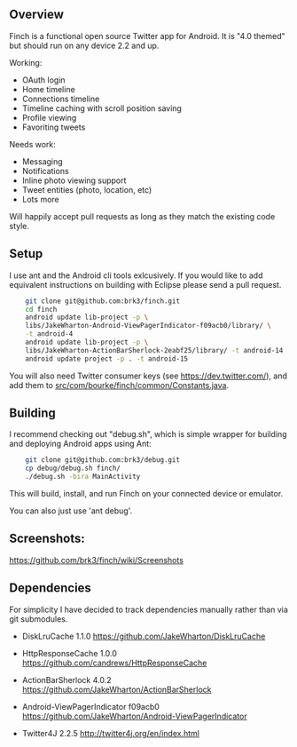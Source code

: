 Overview
--------
Finch is a functional open source Twitter app for Android.  It is "4.0 themed"
but should run on any device 2.2 and up.

Working:
* OAuth login
* Home timeline
* Connections timeline
* Timeline caching with scroll position saving
* Profile viewing
* Favoriting tweets

Needs work:
* Messaging
* Notifications
* Inline photo viewing support
* Tweet entities (photo, location, etc)
* Lots more

Will happily accept pull requests as long as they match the existing code
style.

Setup
-----
I use ant and the Android cli tools exlcusively.  If you would like to add
equivalent instructions on building with Eclipse please send a pull request.
```bash
    git clone git@github.com:brk3/finch.git
    cd finch
    android update lib-project -p \
    libs/JakeWharton-Android-ViewPagerIndicator-f09acb0/library/ \
    -t android-4
    android update lib-project -p \
    libs/JakeWharton-ActionBarSherlock-2eabf25/library/ -t android-14
    android update project -p . -t android-15
```

You will also need Twitter consumer keys (see https://dev.twitter.com/), and
add them to [src/com/bourke/finch/common/Constants.java](https://github.com/brk3/finch/blob/master/src/com/bourke/finch/common/Constants.java).

Building
--------
I recommend checking out "debug.sh", which is simple wrapper for building and
deploying Android apps using Ant:
```bash
    git clone git@github.com:brk3/debug.git
    cp debug/debug.sh finch/
    ./debug.sh -bira MainActivity
```

This will build, install, and run Finch on your connected device or emulator.

You can also just use 'ant debug'.

Screenshots:
------------
https://github.com/brk3/finch/wiki/Screenshots

Dependencies
------------
For simplicity I have decided to track dependencies manually rather than via
git submodules.

* DiskLruCache 1.1.0
  https://github.com/JakeWharton/DiskLruCache

* HttpResponseCache 1.0.0
  https://github.com/candrews/HttpResponseCache

* ActionBarSherlock 4.0.2
  https://github.com/JakeWharton/ActionBarSherlock

* Android-ViewPagerIndicator f09acb0
  https://github.com/JakeWharton/Android-ViewPagerIndicator

* Twitter4J 2.2.5
  http://twitter4j.org/en/index.html
